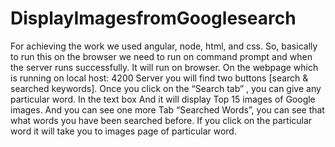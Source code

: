 # DisplayImagesfromGooglesearch
 For achieving the work we used angular, node, html, and css. So, basically to run this on the browser we need to run on command prompt and when the server runs successfully. It will run on browser. On the webpage which is running on local host: 4200 Server you will find two buttons [search &amp; searched keywords]. Once you click on the “Search tab” , you can give any particular word. In the text box  And it will display Top 15 images of Google images. And you can see one more Tab “Searched Words”, you can see that what words you have been searched before. If you click on the particular word it will take you to images page of particular word.
